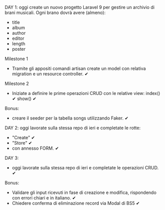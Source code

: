 DAY 1:
oggi create un nuovo progetto Laravel 9 per gestire un archivio di brani musicali. Ogni brano dovrà avere (almeno):

-   title
-   album
-   author
-   editor
-   length
-   poster

Milestone 1

-   Tramite gli appositi comandi artisan create un model con relativa migration e un resource controller. ✔

Milestone 2

-   Iniziate a definire le prime operazioni CRUD con le relative view:
    index() ✔
    show() ✔

Bonus:

-   creare il seeder per la tabella songs utilizzando Faker. ✔

DAY 2:
oggi lavorate sulla stessa repo di ieri e completate le rotte:

-   "Create" ✔
-   "Store" ✔
-   con annesso FORM. ✔

DAY 3:

-   oggi lavorate sulla stessa repo di ieri e completate le operazioni CRUD. ✔

Bonus:

-   Validare gli input ricevuti in fase di creazione e modifica, rispondendo con errori chiari e in italiano. ✔
-   Chiedere conferma di eliminazione record via Modal di BS5 ✔
